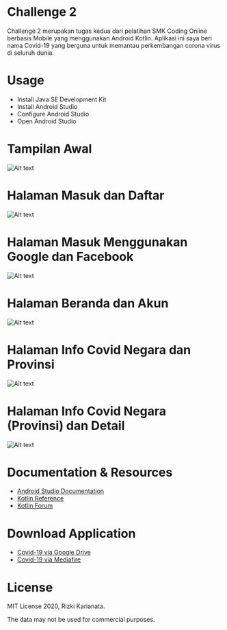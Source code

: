 # Challenge 2
Challenge 2 merupakan tugas kedua dari pelatihan SMK Coding Online berbasis Mobile yang menggunakan Android Kotlin. Aplikasi ini saya beri nama Covid-19 yang berguna untuk memantau perkembangan corona virus di seluruh dunia.

# Usage
* Install Java SE Development Kit
* Install Android Studio
* Configure Android Studio
* Open Android Studio

# Tampilan Awal
![Alt text](app/src/main/res/drawable/HiShoot_20200628_071731.png)
# Halaman Masuk dan Daftar
![Alt text](app/src/main/res/drawable/HiShoot_20200628_071518.png)
# Halaman Masuk Menggunakan Google dan Facebook
![Alt text](app/src/main/res/drawable/HiShoot_20200628_071547.png)
# Halaman Beranda dan Akun
![Alt text](app/src/main/res/drawable/HiShoot_20200628_070856.png)
# Halaman Info Covid Negara dan Provinsi
![Alt text](app/src/main/res/drawable/HiShoot_20200628_070920.png)
# Halaman Info Covid Negara (Provinsi) dan Detail
![Alt text](app/src/main/res/drawable/HiShoot_20200628_071653.png)

# Documentation & Resources
* [Android Studio Documentation](https://developer.android.com/docs)
* [Kotlin Reference](https://kotlinlang.org/docs/reference/)
* [Kotlin Forum](https://kotlinlang.org/community/)

# Download Application
* [Covid-19 via Google Drive](https://drive.google.com/file/d/15t2vKfhhLhgK_50jhlADyBOyQjBJr5vY/view?usp=sharing)
* [Covid-19 via Mediafire](https://www.mediafire.com/file/u64hx0hvnfyf49a/Covid-19.apk/file)

# License
MIT License 2020, Rizki Karianata.

The data may not be used for commercial purposes.
